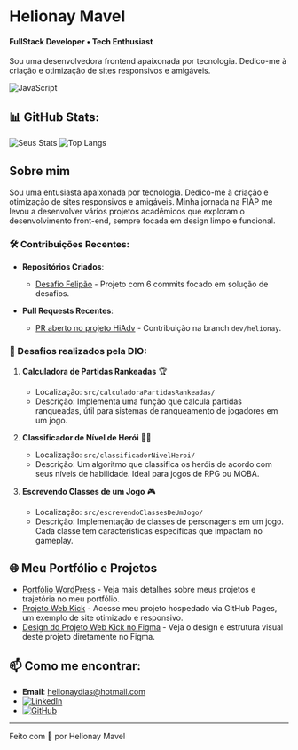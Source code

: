 
# Helionay Mavel
#### FullStack Developer • Tech Enthusiast

Sou uma desenvolvedora frontend apaixonada por tecnologia. Dedico-me à criação e otimização de sites responsivos e amigáveis.

![JavaScript](https://img.shields.io/badge/-JavaScript-black?style=flat-square&logo=javascript)


## 📊 GitHub Stats:
![Seus Stats](https://github-readme-stats.vercel.app/api?username=Helionaydias&show_icons=true&theme=panda)
![Top Langs](https://github-readme-stats.vercel.app/api/top-langs/?username=Helionaydias&layout=compact&theme=panda)

## Sobre mim
Sou uma entusiasta apaixonada por tecnologia. Dedico-me à criação e otimização de sites responsivos e amigáveis. Minha jornada na FIAP me levou a desenvolver vários projetos acadêmicos que exploram o desenvolvimento front-end, sempre focada em design limpo e funcional.

### 🛠️ Contribuições Recentes:
- **Repositórios Criados**:
  - [Desafio Felipão](https://github.com/Helionaydias/desafio-felipao) - Projeto com 6 commits focado em solução de desafios.
    
- **Pull Requests Recentes**:
  - [PR aberto no projeto HiAdv](https://github.com/pacheco/HiAdv/pull/1) - Contribuição na branch `dev/helionay`.

### 🎯 Desafios realizados pela DIO:

1. **Calculadora de Partidas Rankeadas** 🏆
   - Localização: `src/calculadoraPartidasRankeadas/`
   - Descrição: Implementa uma função que calcula partidas ranqueadas, útil para sistemas de ranqueamento de jogadores em um jogo.

2. **Classificador de Nível de Herói** 🦸‍♂️
   - Localização: `src/classificadorNivelHeroi/`
   - Descrição: Um algoritmo que classifica os heróis de acordo com seus níveis de habilidade. Ideal para jogos de RPG ou MOBA.

3. **Escrevendo Classes de um Jogo** 🎮
   - Localização: `src/escrevendoClassesDeUmJogo/`
   - Descrição: Implementação de classes de personagens em um jogo. Cada classe tem características específicas que impactam no gameplay.

## 🌐 Meu Portfólio e Projetos
- [Portfólio WordPress](https://helionay.wordpress.com) - Veja mais detalhes sobre meus projetos e trajetória no meu portfólio.
- [Projeto Web Kick](https://helionaydias.github.io/Projeto_Web_Kick/) - Acesse meu projeto hospedado via GitHub Pages, um exemplo de site otimizado e responsivo.
- [Design do Projeto Web Kick no Figma](https://www.figma.com/design/O8f2Ba5aSwjSyWDehHyVAB/Untitled?node-id=0-1) - Veja o design e estrutura visual deste projeto diretamente no Figma.

## 📫 Como me encontrar:
- **Email**: helionaydias@hotmail.com
- [![LinkedIn](https://img.shields.io/badge/LinkedIn-0077B5?style=for-the-badge&logo=linkedin&logoColor=white)](https://www.linkedin.com/in/helionay-mavel/)
- [![GitHub](https://img.shields.io/badge/GitHub-100000?style=for-the-badge&logo=github&logoColor=white)](https://github.com/Helionaydias)

---

Feito com 💙 por Helionay Mavel
